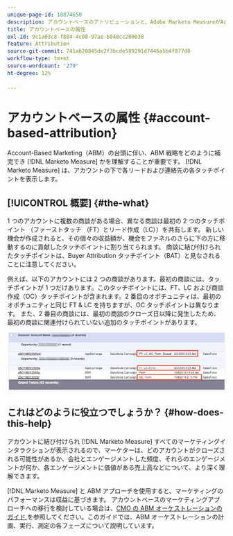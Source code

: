 ```yaml
---
unique-page-id: 18874650
description: アカウントベースのアトリビューションと、Adobe Marketo MeasureがAccount-Based Marketing（ABM）戦略を補完する仕組みについて説明します。
title: アカウントベースの属性
exl-id: 9c1a03c8-f884-4c08-97ae-b848cc200038
feature: Attribution
source-git-commit: 741ab20845de2f3bcde589291d7446a5b4f877d8
workflow-type: tm+mt
source-wordcount: '279'
ht-degree: 12%

---
```


# アカウントベースの属性 {#account-based-attribution}

Account-Based Marketing（ABM）の台頭に伴い、ABM 戦略をどのように補完でき [!DNL Marketo Measure] かを理解することが重要です。 [!DNL Marketo Measure] は、アカウントの下で各リードおよび連絡先の各タッチポイントを表示します。

## [!UICONTROL 概要] {#the-what}

1 つのアカウントに複数の商談がある場合、異なる商談は最初の 2 つのタッチポイント （ファーストタッチ （FT）とリード作成（LC））を共有します。 新しい機会が作成されると、その個々の収益額が、機会をファネルのさらに下の方に移動するのに貢献したタッチポイントに割り当てられます。 商談に結び付けられたタッチポイントは、Buyer Attribution タッチポイント（BAT）と見なされることに注意してください。

例えば、以下のアカウントには 2 つの商談があります。最初の商談には、タッチポイントが 1 つだけあります。このタッチポイントには、FT、LC および商談作成（OC）タッチポイントが含まれます。2 番目のオポチュニティは、最初のオポチュニティと同じ FT &amp; LC を持ちますが、OC タッチポイントは異なります。 また、2 番目の商談には、最初の商談のクローズ日以降に発生したため、最初の商談に関連付けられていない追加のタッチポイントがあります。

![](assets/1.jpg)

## これはどのように役立つでしょうか？ {#how-does-this-help}

アカウントに結び付けられ [!DNL Marketo Measure] すべてのマーケティングインタラクションが表示されるので、マーケターは、どのアカウントがクローズされる可能性があるか、会社とエンゲージメントした頻度、それらのエンゲージメントが何か、各エンゲージメントに価値がある売上高などについて、より深く理解できます。

[!DNL Marketo Measure] と ABM アプローチを使用すると、マーケティングのパフォーマンスは収益に基づきます。 アカウントベースのマーケティングアプローチへの移行を検討している場合は、[CMO の ABM オーケストレーションのガイド ](https://engage.marketo.com/rs/460-TDH-945/images/BZ-CMOs-Guide-To-ABM-Orchestration-By-Bizible.pdf) を参照してください。このガイドでは、ABM オーケストレーションの計画、実行、測定の各フェーズについて説明しています。
